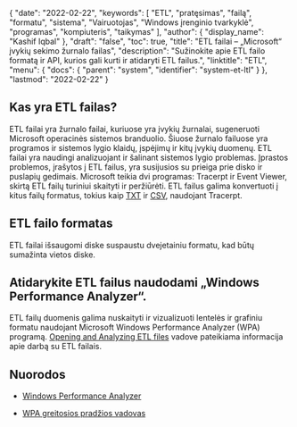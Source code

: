 {
  "date": "2022-02-22",
  "keywords": [
"ETL",
"pratęsimas",
"failą",
"formatu",
"sistema",
"Vairuotojas",
"Windows įrenginio tvarkyklė",
"programas",
"kompiuteris",
"taikymas"
],
  "author": {
    "display_name": "Kashif Iqbal"
},
  "draft": "false",
  "toc": true,
  "title": "ETL failai – „Microsoft“ įvykių sekimo žurnalo failas",
  "description": "Sužinokite apie ETL failo formatą ir API, kurios gali kurti ir atidaryti ETL failus.",
  "linktitle": "ETL",
  "menu": {
    "docs": {
      "parent": "system",
      "identifier": "system-et-ltl"
}
},
  "lastmod": "2022-02-22"
}

## Kas yra ETL failas?

ETL failai yra žurnalo failai, kuriuose yra įvykių žurnalai, sugeneruoti Microsoft operacinės sistemos branduolio. Šiuose žurnalo failuose yra programos ir sistemos lygio klaidų, įspėjimų ir kitų įvykių duomenų. ETL failai yra naudingi analizuojant ir šalinant sistemos lygio problemas. Įprastos problemos, įrašytos į ETL failus, yra susijusios su prieiga prie disko ir puslapių gedimais. Microsoft teikia dvi programas: Tracerpt ir Event Viewer, skirtą ETL failų turiniui skaityti ir peržiūrėti. ETL failus galima konvertuoti į kitus failų formatus, tokius kaip [TXT](/word-processing/txt/) ir [CSV](/spreadsheet/csv/), naudojant Tracerpt.

## ETL failo formatas

ETL failai išsaugomi diske suspaustu dvejetainiu formatu, kad būtų sumažinta vietos diske.

## Atidarykite ETL failus naudodami „Windows Performance Analyzer“.

ETL failų duomenis galima nuskaityti ir vizualizuoti lentelės ir grafiniu formatu naudojant Microsoft Windows Performance Analyzer (WPA) programą. [Opening and Analyzing ETL files](https://learn.microsoft.com/en-us/windows-hardware/test/wpt/opening-and-analyzing-etl-files-in-wpa) vadove pateikiama informacija apie darbą su ETL failais.

## Nuorodos

* [Windows Performance Analyzer](https://learn.microsoft.com/en-us/windows-hardware/test/wpt/getting-started--windows-performance-analyzer--wpa-)

* [WPA greitosios pradžios vadovas](https://learn.microsoft.com/en-us/windows-hardware/test/wpt/wpa-quick-start-guide)


